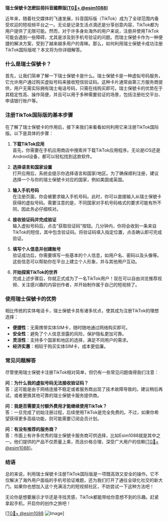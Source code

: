 **瑞士保號卡怎麽註冊抖音國際版[[TG💪+ @esim1088](https://t.me/s/esim1088)]**

近年来，随着社交媒体的飞速发展，抖音国际版（TikTok）成为了全球范围内备受欢迎的短视频平台之一。无论是记录生活点滴还是分享创意内容，TikTok都为用户提供了无限可能。然而，对于许多身处海外的用户来说，注册并使用TikTok可能会遇到一些障碍，尤其是涉及到手机号验证的问题。而瑞士保號卡作为一种便捷的解决方案，受到了越来越多用户的青睐。那么，如何利用瑞士保號卡成功注册TikTok国际版呢？本文将为你详细解答。

### 什么是瑞士保號卡？

首先，让我们简单了解一下瑞士保號卡是什么。瑞士保號卡是一种虚拟号码服务，它允许用户通过购买虚拟号码来接收短信验证码。这种卡片通常由第三方服务商提供，用户无需实际拥有瑞士电话号码，只需在线购买即可。瑞士保號卡的优势在于其稳定性高、操作简便，并且可以用于多种需要验证的场景，包括注册社交平台、申请银行账户等。

### 注册TikTok国际版的基本步骤

在了解了瑞士保號卡的作用后，接下来我们来看看如何利用它来注册TikTok国际版。以下是具体的步骤：

1. **下载TikTok应用**  
   首先，你需要在手机应用商店中搜索并下载TikTok应用程序。无论是iOS还是Android设备，都可以轻松找到这款软件。

2. **选择语言和国家设置**  
   打开应用后，系统会提示你选择语言和国家/地区。为了确保顺利注册，建议选择一个与你的瑞士保號卡对应的国家，例如美国或英国。

3. **输入手机号码**  
   在注册页面，你会被要求输入手机号码。此时，你可以直接输入从瑞士保號卡获得的虚拟号码。需要注意的是，不同国家对手机号码格式的要求可能有所不同，因此务必仔细核对。

4. **接收验证码并完成验证**  
   输入虚拟号码后，点击“获取验证码”按钮。几分钟内，你将会收到一条来自TikTok的短信，其中包含验证码。将验证码填入指定位置，点击确认即可完成验证。

5. **填写个人信息并创建账号**  
   验证成功后，你需要填写一些基本的个人信息，如用户名、密码以及头像等。这些信息可以帮助你在平台上建立个人形象，并与其他用户互动。

6. **开始探索TikTok的世界**  
   完成上述步骤后，你就正式成为了一名TikTok用户！现在可以自由浏览推荐视频、关注感兴趣的内容创作者，并开始制作属于自己的短视频了。

### 使用瑞士保號卡的优势

相比传统的实体电话卡，瑞士保號卡具有诸多优点，使其成为注册TikTok的理想选择：

- **便捷性**：无需携带实体SIM卡，随时随地通过网络购买即可。
- **安全性**：避免了个人信息泄露的风险，保护隐私更加可靠。
- **灵活性**：支持多个国家和地区的选择，满足不同用户的需求。
- **经济实惠**：相较于购买实体SIM卡，成本更低廉。

### 常见问题解答

尽管使用瑞士保號卡注册TikTok相对简单，但仍有一些常见问题值得我们注意：

**问：为什么我的虚拟号码无法接收验证码？**  
答：这可能是由于网络连接不稳定或者服务商出现了技术故障导致的。建议稍后再试，或者更换其他可靠的瑞士保號卡服务提供商。

**问：我是否需要支付额外费用才能继续使用TikTok？**  
答：一旦完成了初始注册过程，后续使用TikTok是完全免费的。不过，如果你希望获得更多高级功能，则可能需要订阅会员计划。

**问：有没有推荐的服务商？**  
答：市面上有许多优秀的瑞士保號卡服务商可供选择，比如Esim1088就是其中之一。他们提供的产品不仅质量上乘，而且价格合理，深受广大用户的信赖[[TG💪+ @esim1088](https://t.me/s/esim1088)]。

### 结语

总的来说，利用瑞士保號卡注册TikTok国际版是一项既高效又安全的操作。它不仅解决了海外用户面临的手机号验证难题，还为我们打开了通往全球化社交的新大门。如果你也想加入这个充满活力的短视频社区，不妨尝试一下这种方法吧！

无论你是想要展示才华还是寻找灵感，TikTok都能带给你意想不到的乐趣。赶紧拿起手机，开启你的创作之旅吧！

[[TG💪+ @esim1088](https://t.me/s/esim1088) ![Image](https://i.postimg.cc/4NQfJmqS/Snipaste-2025-05-13-00-14-12.png)]